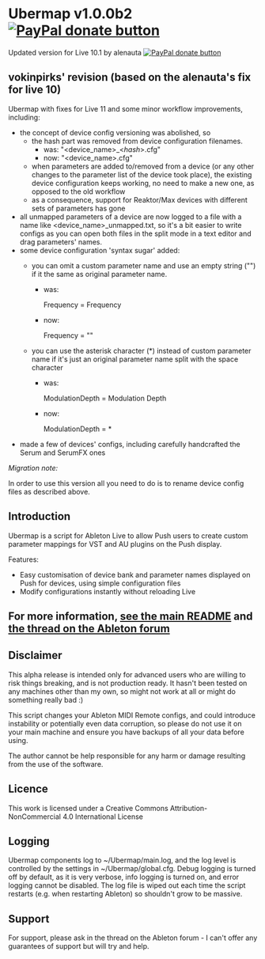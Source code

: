 # Ubermap v1.0.0b2 [![PayPal donate button](https://img.shields.io/badge/paypal-donate-yellowgreen.svg)](https://www.paypal.me/tomduncalf/10)
Updated version for Live 10.1 by alenauta [![PayPal donate button](https://img.shields.io/badge/paypal-donate-yellowgreen.svg)](https://www.paypal.com/paypalme/alenauta)

## vokinpirks' revision (based on the alenauta's fix for live 10)
Ubermap with fixes for Live 11 and some minor workflow improvements, including:
* the concept of device config versioning was abolished, so
    - the hash part was removed from device configuration filenames. 
        - was:   "<device_name>_<_hash_>.cfg"
        - now:  "<device_name>.cfg"
    - when parameters are added to/removed from a device (or any other changes to the parameter list of the device took place), the existing device configuration keeps working, no need to make a new one, as opposed to the old workflow 
    - as a consequence, support for Reaktor/Max devices with different sets of parameters has gone 
* all unmapped parameters of a device are now logged to a file with a name like <device_name>_unmapped.txt, so it's a bit easier 
to write configs as you can open both files in the split mode in a text editor and drag parameters' names.
* some device configuration 'syntax sugar' added:
    - you can omit a custom parameter name and use an empty string ("") if it the same as original parameter name.
        - was: 
        
            Frequency = Frequency
        - now: 
            
            Frequency = ""

    - you can use the asterisk character (*) instead of custom parameter name if it's just an original parameter name split with the space character
        - was: 
            
            ModulationDepth = Modulation Depth
        - now: 
            
            ModulationDepth = *  
* made a few of devices' configs, including carefully handcrafted the Serum and SerumFX ones   
            
*Migration note:*

In order to use this version all you need to do is to rename device config files as described above. 
 
## Introduction

Ubermap is a script for Ableton Live to allow Push users to create custom parameter mappings for VST and AU plugins on the Push display.

Features:

- Easy customisation of device bank and parameter names displayed on Push for devices, using simple configuration files
- Modify configurations instantly without reloading Live

## For more information, [see the main README](https://github.com/vokinpirks/ubermap/blob/master/Devices/README.md) and [the thread on the Ableton forum](https://forum.ableton.com/viewtopic.php?f=55&t=221501&sid=f8b1a012a123a51a16838c8698a28b8a)

## Disclaimer

This alpha release is intended only for advanced users who are willing to risk things breaking, and is not production ready. It hasn't been tested on any machines other than my own, so might not work at all or might do something really bad :)

This script changes your Ableton MIDI Remote configs, and could introduce instability or potentially even data corruption, so please do not use it on your main machine and ensure you have backups of all your data before using.

The author cannot be help responsible for any harm or damage resulting from the use of the software.

## Licence

This work is licensed under a Creative Commons Attribution-NonCommercial 4.0 International License 

## Logging

Ubermap components log to ~/Ubermap/main.log, and the log level is controlled by the settings in ~/Ubermap/global.cfg. Debug logging is turned off by default, as it is very verbose, info logging is turned on, and error logging cannot be disabled. The log file is wiped out each time the script restarts (e.g. when restarting Ableton) so shouldn't grow to be massive.

## Support

For support, please ask in the thread on the Ableton forum - I can't offer any guarantees of support but will try and help.
